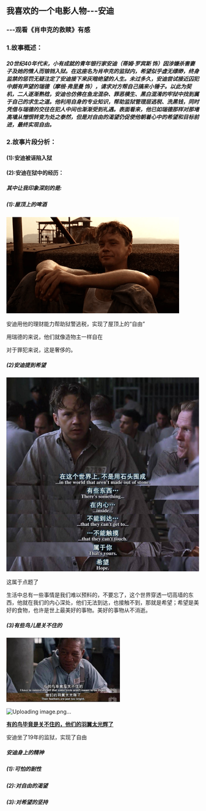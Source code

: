 ## 我喜欢的一个电影人物---安迪

###                          ---观看《肖申克的救赎》有感

### 1.故事概述：

##### 		20世纪40年代末，小有成就的青年银行家安迪（蒂姆·罗宾斯 饰）因涉嫌杀害妻子及她的情人而锒铛入狱。在这座名为肖申克的监狱内，希望似乎虚无缥缈，终身监禁的惩罚无疑注定了安迪接下来灰暗绝望的人生。未过多久，安迪尝试接近囚犯中颇有声望的瑞德（摩根·弗里曼 饰），请求对方帮自己搞来小锤子。以此为契机，二人逐渐熟稔，安迪也仿佛在鱼龙混杂、罪恶横生、黑白混淆的牢狱中找到属于自己的求生之道。他利用自身的专业知识，帮助监狱管理层逃税、洗黑钱，同时凭借与瑞德的交往在犯人中间也渐渐受到礼遇。表面看来，他已如瑞德那样对那堵高墙从憎恨转变为处之泰然，但是对自由的渴望仍促使他朝着心中的希望和目标前进，最终实现自由。

### 2.故事片段分析：

####       (1):安迪被诬陷入狱


#### 	   (2):安迪在狱中的经历：

##### 			    其中让我印象深刻的是:

##### 						(1):屋顶上的啤酒

<img src="屋顶上的啤酒.png" style="zoom:67%;" />

安迪用他的理财能力帮助狱警逃税，实现了屋顶上的“自由”

用瑞德的来说，他们就像造物主一样自在

对于罪犯来说，这是奢侈的。

#####    		            (2)安迪提到希望

<img src="安迪对希望的理解.jpg" style="zoom:50%;" />

这属于点题了

生活中总有一些事情是我们难以预料的，不要忘了，这个世界穿透一切高墙的东西，他就在我们的内心深处，他们无法到达，也接触不到，那就是希望；希望是美好的食物，也许是世上最美好的事物。美好的事物从不消逝。

##### 						(3)有些鸟儿是关不住的

[<img src="鸟儿羽翼.jpeg" style="zoom:33%;" />](https://cn.bing.com/images/search?q=%E8%82%96%E7%94%B3%E5%85%8B%E7%9A%84%E6%95%91%E8%B5%8E%E5%9B%BE%E7%89%87&FORM=IQFRBA&id=8860ED4246052EF931B7F9255A13CEC0F5C85F83)

![Uploading image.png…]()

**<u>有的鸟毕竟是关不住的，他们的羽翼太光辉了</u>**

安迪坐了19年的监狱，实现了自由

##### 安迪身上的精神

##### 			(1):可怕的耐性

##### 			(2):对自由的渴望

##### 			(3):对希望的坚持

